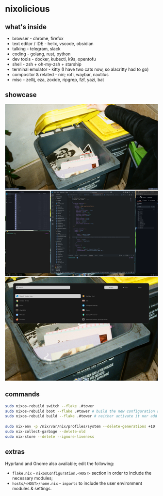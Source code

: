 # nixolicious

## what's inside
- browser - chrome, firefox
- text editor / IDE - helix, vscode, obsidian
- talking - telegram, slack
- coding - golang, rust, python
- dev tools - docker, kubectl, k9s, opentofu
- shell - zsh + oh-my-zsh + starship
- terminal emulator - kitty (I have two cats now, so alacritty had to go)
- compositor & related - niri; rofi, waybar, nautilus
- misc - zellij, eza, zoxide, ripgrep, fzf, yazi, bat

## showcase
![plot](./assets/showcase.png)
![plot](./assets/showcase-windows.png)
![plot](./assets/showcase-rofi.png)

## commands

```bash
sudo nixos-rebuild switch --flake .#tower
sudo nixos-rebuild boot --flake .#tower # build the new configuration and make it the boot default, but do not activate it.
sudo nixos-rebuild build --flake .#tower # neither activate it nor add it to the GRUB boot menu.

sudo nix-env -p /nix/var/nix/profiles/system --delete-generations +10
sudo nix-collect-garbage --delete-old
sudo nix-store --delete --ignore-liveness
```

## extras
Hyprland and Gnome also available; edit the following:
- `flake.nix` - `nixosConfiguration.<HOST>` section in order to include the necessary modules;
- `hosts/<HOST>/home.nix` - `imports` to include the user environment modules & settings.
